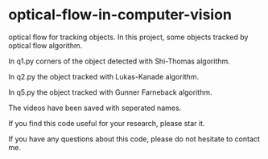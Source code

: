# optical-flow-in-computer-vision
optical flow for tracking objects.
In this project, some objects tracked by optical flow algorithm.

In q1.py corners of the object detected with Shi-Thomas algorithm.

In q2.py the object tracked with Lukas-Kanade algorithm.

In q5.py the object tracked with Gunner Farneback algorithm.

The videos have been saved with seperated names.

If you find this code useful for your research, please star it.

If you have any questions about this code, please do not hesitate to contact me.
